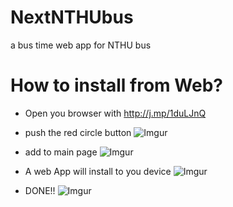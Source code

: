 NextNTHUbus
===========

a bus time web app for NTHU bus

How to install from Web?
===========

 - Open you browser with http://j.mp/1duLJnQ
 - push the red circle button
![Imgur](http://i.imgur.com/yxOre3r)

 - add to main page
![Imgur](http://i.imgur.com/Uji47RD)

 - A web App will install to you device 
![Imgur](http://i.imgur.com/bfdn6Ef)

 - DONE!!
![Imgur](http://i.imgur.com/8l2Vy25)
